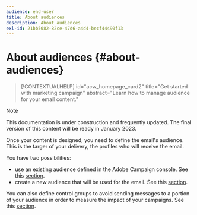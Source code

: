 ```yaml
---
audience: end-user
title: About audiences
description: About audiences
exl-id: 21bb5082-82ce-47d6-a4d4-becf44490f13
---
```

# About audiences {#about-audiences}

>[!CONTEXTUALHELP]
>id="acw_homepage_card2"
>title="Get started with marketing campaign"
>abstract="Learn how to manage audience for your email content."

>[!NOTE]
>
>This documentation is under construction and frequently updated. The final version of this content will be ready in January 2023.

<!--
Audience only created for the delivery, not available later-->


<!--
Three ways:
* existing audience

Campaign or AEP Audiences

* create new on the fly

query like AEP segment builder (same component with campaign data)

* import from file

show use case with a new audience creation (or import from file?)

control groups like acc: exract, random, based on attribute
-->

Once your content is designed, you need to define the email's audience. This is the targer of your delivery, the profiles who will receive the email.

You have two possibilities:

* use an existing audience defined in the Adobe Campaign console. See this [section](add-audience.md).
* create a new audience that will be used for the email. See this [section](segment-builder.md).

You can also define control groups to avoid sending messages to a portion of your audience in order to measure the impact of your campaigns. See this [section](control-group.md).
